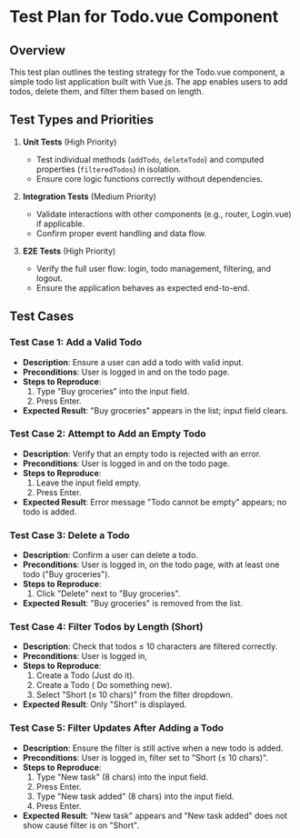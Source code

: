 # Test Plan for Todo.vue Component

## Overview

This test plan outlines the testing strategy for the Todo.vue component, a simple todo list application built with Vue.js. The app enables users to add todos, delete them, and filter them based on length.

## Test Types and Priorities

1. **Unit Tests** (High Priority)
   - Test individual methods (`addTodo`, `deleteTodo`) and computed properties (`filteredTodos`) in isolation.
   - Ensure core logic functions correctly without dependencies.

2. **Integration Tests** (Medium Priority)
   - Validate interactions with other components (e.g., router, Login.vue) if applicable.
   - Confirm proper event handling and data flow.

3. **E2E Tests** (High Priority)
   - Verify the full user flow: login, todo management, filtering, and logout.
   - Ensure the application behaves as expected end-to-end.


## Test Cases

### Test Case 1: Add a Valid Todo
- **Description**: Ensure a user can add a todo with valid input.
- **Preconditions**: User is logged in and on the todo page.
- **Steps to Reproduce**:
  1. Type "Buy groceries" into the input field.
  2. Press Enter.
- **Expected Result**: "Buy groceries" appears in the list; input field clears.

### Test Case 2: Attempt to Add an Empty Todo
- **Description**: Verify that an empty todo is rejected with an error.
- **Preconditions**: User is logged in and on the todo page.
- **Steps to Reproduce**:
  1. Leave the input field empty.
  2. Press Enter.
- **Expected Result**: Error message "Todo cannot be empty" appears; no todo is added.

### Test Case 3: Delete a Todo
- **Description**: Confirm a user can delete a todo.
- **Preconditions**: User is logged in, on the todo page, with at least one todo ("Buy groceries").
- **Steps to Reproduce**:
  1. Click "Delete" next to "Buy groceries".
- **Expected Result**: "Buy groceries" is removed from the list.

### Test Case 4: Filter Todos by Length (Short)
- **Description**: Check that todos ≤ 10 characters are filtered correctly.
- **Preconditions**: User is logged in, 
- **Steps to Reproduce**:
  1. Create a Todo (Just do it).
  2. Create a Todo  ( Do something new).
  3. Select "Short (≤ 10 chars)" from the filter dropdown.
- **Expected Result**: Only "Short" is displayed.

### Test Case 5: Filter Updates After Adding a Todo
- **Description**: Ensure the filter is still active when a new todo is added.
- **Preconditions**: User is logged in, filter set to "Short (≤ 10 chars)".
- **Steps to Reproduce**:
  1. Type "New task" (8 chars) into the input field.
  2. Press Enter.
  2. Type "New task added" (8 chars) into the input field.
  2. Press Enter.
- **Expected Result**: "New task" appears and "New task added" does not show cause filter is on "Short".
